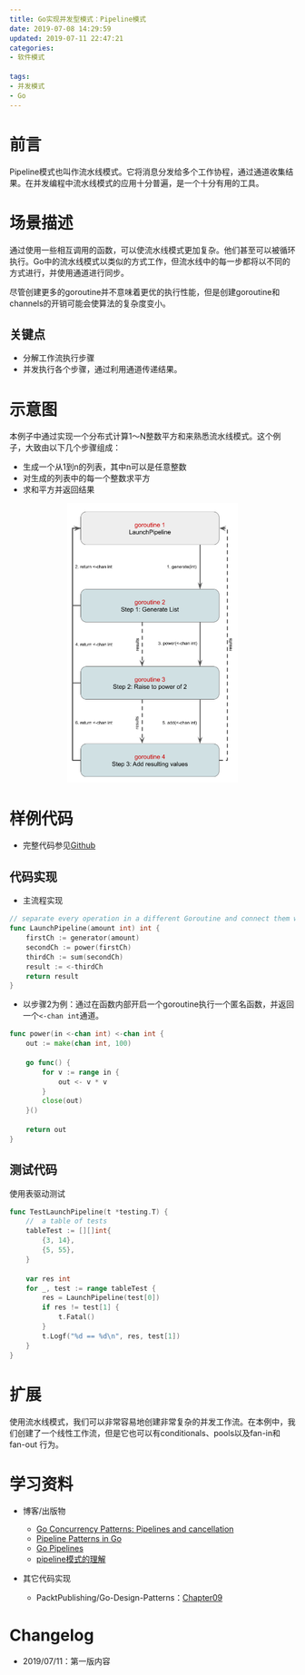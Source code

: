 ```yaml
---
title: Go实现并发型模式：Pipeline模式
date: 2019-07-08 14:29:59
updated: 2019-07-11 22:47:21
categories:
- 软件模式

tags:
- 并发模式
- Go
---
```

# 前言
Pipeline模式也叫作流水线模式。它将消息分发给多个工作协程，通过通道收集结果。在并发编程中流水线模式的应用十分普遍，是一个十分有用的工具。

<!-- more -->
# 场景描述
通过使用一些相互调用的函数，可以使流水线模式更加复杂。他们甚至可以被循环执行。Go中的流水线模式以类似的方式工作，但流水线中的每一步都将以不同的方式进行，并使用通道进行同步。

尽管创建更多的goroutine并不意味着更优的执行性能，但是创建goroutine和channels的开销可能会使算法的复杂度变小。
## 关键点
- 分解工作流执行步骤
- 并发执行各个步骤，通过利用通道传递结果。

# 示意图
本例子中通过实现一个分布式计算1～N整数平方和来熟悉流水线模式。这个例子，大致由以下几个步骤组成：
- 生成一个从1到n的列表，其中n可以是任意整数
- 对生成的列表中的每一个整数求平方
- 求和平方并返回结果

<div style="width: 300px; margin: auto">

![示意图](https://raw.githubusercontent.com/zhongqin0820/zhongqin0820.github.io/source-articles/source/images/pattern/concurrency_pipeline.png)
</div>

# 样例代码
- 完整代码参见[Github](https://github.com/zhongqin0820/coding-playground/tree/master/go/pattern/concurrency/pipeline)

## 代码实现
- 主流程实现

```go
// separate every operation in a different Goroutine and connect them with channels.
func LaunchPipeline(amount int) int {
    firstCh := generator(amount)
    secondCh := power(firstCh)
    thirdCh := sum(secondCh)
    result := <-thirdCh
    return result
}
```

- 以步骤2为例：通过在函数内部开启一个goroutine执行一个匿名函数，并返回一个`<-chan int`通道。

```go
func power(in <-chan int) <-chan int {
    out := make(chan int, 100)

    go func() {
        for v := range in {
            out <- v * v
        }
        close(out)
    }()

    return out
}
```

## 测试代码
使用表驱动测试
```go
func TestLaunchPipeline(t *testing.T) {
    //  a table of tests
    tableTest := [][]int{
        {3, 14},
        {5, 55},
    }

    var res int
    for _, test := range tableTest {
        res = LaunchPipeline(test[0])
        if res != test[1] {
            t.Fatal()
        }
        t.Logf("%d == %d\n", res, test[1])
    }
}
```

# 扩展
使用流水线模式，我们可以非常容易地创建非常复杂的并发工作流。在本例中，我们创建了一个线性工作流，但是它也可以有conditionals、pools以及fan-in和fan-out 行为。

# 学习资料
- 博客/出版物
    - [Go Concurrency Patterns: Pipelines and cancellation](https://blog.golang.org/pipelines)
    - [Pipeline Patterns in Go](https://medium.com/statuscode/pipeline-patterns-in-go-a37bb3a7e61d)
    - [Go Pipelines](https://gist.github.com/brandur/0ed11ad9480809aad0dacecfcac41790)
    - [pipeline模式的理解](http://weakyon.com/2015/11/07/pipeline-mode.html)

- 其它代码实现
    - PacktPublishing/Go-Design-Patterns：[Chapter09](https://github.com/PacktPublishing/Go-Design-Patterns/tree/master/Chapter09)

# Changelog
- 2019/07/11：第一版内容